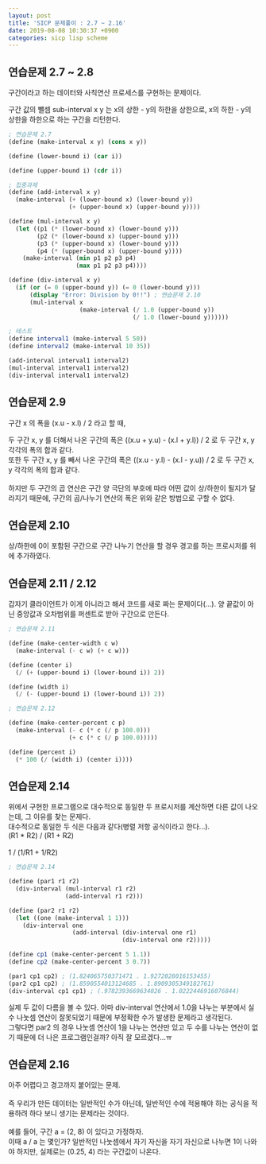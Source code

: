 ```yaml
---
layout: post
title: 'SICP 문제풀이 : 2.7 ~ 2.16'
date: 2019-08-08 10:30:37 +0900
categories: sicp lisp scheme
---
```



## 연습문제 2.7 ~ 2.8

구간이라고 하는 데이터와 사칙연산 프로세스를 구현하는 문제이다.<br>

구간 값의 뺄셈 sub-interval x y 는 x의 상한 - y의 하한을 상한으로, x의 하한 - y의 상한을 하한으로 하는 구간을 리턴한다.

```scheme
; 연습문제 2.7
(define (make-interval x y) (cons x y))

(define (lower-bound i) (car i))

(define (upper-bound i) (cdr i))

; 집중과제
(define (add-interval x y)
  (make-interval (+ (lower-bound x) (lower-bound y))
                 (+ (upper-bound x) (upper-bound y))))

(define (mul-interval x y)
  (let ((p1 (* (lower-bound x) (lower-bound y)))
        (p2 (* (lower-bound x) (upper-bound y)))
        (p3 (* (upper-bound x) (lower-bound y)))
        (p4 (* (upper-bound x) (upper-bound y))))
    (make-interval (min p1 p2 p3 p4)
                   (max p1 p2 p3 p4))))

(define (div-interval x y)
  (if (or (= 0 (upper-bound y)) (= 0 (lower-bound y)))
      (display "Error: Division by 0!!") ; 연습문제 2.10
      (mul-interval x
                    (make-interval (/ 1.0 (upper-bound y))
                                   (/ 1.0 (lower-bound y))))))

; 테스트
(define interval1 (make-interval 5 50))
(define interval2 (make-interval 10 35))

(add-interval interval1 interval2)
(mul-interval interval1 interval2)
(div-interval interval1 interval2)
```

## 연습문제 2.9

구간 x 의 폭을 (x.u - x.l) / 2 라고 할 때,<br>

두 구간 x, y 를 더해서 나온 구간의 폭은 ((x.u + y.u) - (x.l + y.l)) / 2 로 두 구간 x, y 각각의 폭의 합과 같다.<br>
또한 두 구간 x, y 를 빼서 나온 구간의 폭은 ((x.u - y.l) - (x.l - y.u)) / 2 로 두 구간 x, y 각각의 폭의 합과 같다.<br>
<br>
하지만 두 구간의 곱 연산은 구간 양 극단의 부호에 따라 어떤 값이 상/하한이 될지가 달라지기 때문에, 구간의 곱/나누기 연산의 폭은 위와 같은 방법으로 구할 수 없다.

## 연습문제 2.10

상/하한에 0이 포함된 구간으로 구간 나누기 연산을 할 경우 경고를 하는 프로시저를 위에 추가하였다.

## 연습문제 2.11 / 2.12

갑자기 클라이언트가 이게 아니라고 해서 코드를 새로 짜는 문제이다(...). 양 끝값이 아닌 중앙값과 오차범위를 퍼센트로 받아 구간으로 만든다.

```scheme
; 연습문제 2.11

(define (make-center-width c w)
  (make-interval (- c w) (+ c w)))

(define (center i)
  (/ (+ (upper-bound i) (lower-bound i)) 2))

(define (width i)
  (/ (- (upper-bound i) (lower-bound i)) 2))

; 연습문제 2.12

(define (make-center-percent c p)
  (make-interval (- c (* c (/ p 100.0)))
                 (+ c (* c (/ p 100.0)))))

(define (percent i)
  (* 100 (/ (width i) (center i))))
```

## 연습문제 2.14

위에서 구현한 프로그램으로 대수적으로 동일한 두 프로시저를 계산하면 다른 값이 나오는데, 그 이유를 찾는 문제다.<br>
대수적으로 동일한 두 식은 다음과 같다(병렬 저항 공식이라고 한다...).<br>
(R1 * R2) / (R1 + R2) <br>
<br>
1 / (1/R1 + 1/R2) <br>

```scheme
; 연습문제 2.14

(define (par1 r1 r2)
  (div-interval (mul-interval r1 r2)
                (add-interval r1 r2)))

(define (par2 r1 r2)
  (let ((one (make-interval 1 1)))
    (div-interval one
                  (add-interval (div-interval one r1)
                                (div-interval one r2)))))

(define cp1 (make-center-percent 5 1.1))
(define cp2 (make-center-percent 3 0.7))

(par1 cp1 cp2) ; (1.824065750371471 . 1.9272028016153455)
(par2 cp1 cp2) ; (1.8590554013124685 . 1.8909305349182761)
(div-interval cp1 cp1) ; (.9782393669634026 . 1.0222446916076844)
```

실제 두 값이 다름을 볼 수 있다. 아마 div-interval 연산에서 1.0을 나누는 부분에서 실수 나눗셈 연산이 잘못되었기 때문에 부정확한 수가 발생한 문제라고 생각된다.<br>
그렇다면 par2 의 경우 나눗셈 연산이 1을 나누는 연산만 있고 두 수를 나누는 연산이 없기 때문에 더 나은 프로그램인걸까? 아직 잘 모르겠다...ㅠ<br>

## 연습문제 2.16

아주 어렵다고 경고까지 붙어있는 문제.
<br><br>
즉 우리가 만든 데이터는 일반적인 수가 아닌데, 일반적인 수에 적용해야 하는 공식을 적용하려 하다 보니 생기는 문제라는 것이다.<br>
<br>
예를 들어, 구간 a = (2, 8) 이 있다고 가정하자.<br>
이때 a / a 는 몇인가? 일반적인 나눗셈에서 자기 자신을 자기 자신으로 나누면 1이 나와야 하지만, 실제로는 (0.25, 4) 라는 구간값이 나온다.